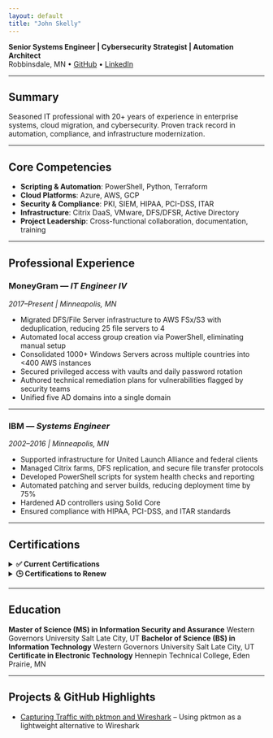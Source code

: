 ```yaml
---
layout: default
title: "John Skelly"
---
```


**Senior Systems Engineer | Cybersecurity Strategist | Automation Architect**  
Robbinsdale, MN • [GitHub](https://github.com/jpskelly) • [LinkedIn](https://www.linkedin.com/in/john-skelly)

---

## Summary
Seasoned IT professional with 20+ years of experience in enterprise systems, cloud migration, and cybersecurity. Proven track record in automation, compliance, and infrastructure modernization.

---

## Core Competencies
- **Scripting & Automation**: PowerShell, Python, Terraform  
- **Cloud Platforms**: Azure, AWS, GCP  
- **Security & Compliance**: PKI, SIEM, HIPAA, PCI-DSS, ITAR  
- **Infrastructure**: Citrix DaaS, VMware, DFS/DFSR, Active Directory  
- **Project Leadership**: Cross-functional collaboration, documentation, training

---

## Professional Experience

### MoneyGram — *IT Engineer IV*  
*2017–Present | Minneapolis, MN*  
- Migrated DFS/File Server infrastructure to AWS FSx/S3 with deduplication, reducing 25 file servers to 4  
- Automated local access group creation via PowerShell, eliminating manual setup  
- Consolidated 1000+ Windows Servers across multiple countries into <400 AWS instances  
- Secured privileged access with vaults and daily password rotation  
- Authored technical remediation plans for vulnerabilities flagged by security teams  
- Unified five AD domains into a single domain

---

### IBM — *Systems Engineer*  
*2002–2016 | Minneapolis, MN*  
- Supported infrastructure for United Launch Alliance and federal clients  
- Managed Citrix farms, DFS replication, and secure file transfer protocols  
- Developed PowerShell scripts for system health checks and reporting  
- Automated patching and server builds, reducing deployment time by 75%  
- Hardened AD controllers using Solid Core  
- Ensured compliance with HIPAA, PCI-DSS, and ITAR standards

---

## Certifications

<details>
  <summary><strong>✅ Current Certifications</strong></summary>

- MS-102  
- SC-300  
- AZ-104  
- AZ-800 / AZ-801  
- AZ-305  
- A+  
- Network+  
- Security+  
- IT Project+  
- MCSE + Security  
- MCITP Hyper-V  
- VMware VCP 6  
- G2700  

</details>

<details>
  <summary><strong>🕒 Certifications to Renew</strong></summary>

- Cisco CCENT  
- Computer Hacking Forensic Investigator v8/v7  
- Certified Ethical Hacker (CEH v7)  
- AWS Certified Cloud Practitioner  
- AWS Certified SysOps Administrator – Associate  
- AWS Certified Developer – Associate  
- AWS Certified Solutions Architect – Associate  

</details>

---

## Education
**Master of Science (MS) in Information Security and Assurance**
Western Governors University Salt Late City, UT 
**Bachelor of Science (BS) in Information Technology**
Western Governors University Salt Late City, UT  
**Certificate in Electronic Technology**
Hennepin Technical College, Eden Prairie, MN

---

## Projects & GitHub Highlights
- [Capturing Traffic with pktmon and Wireshark](https://github.com/jpskelly/jpskelly/blob/master/presentations/Capturing_Traffic_with_Pktmon_and_Wireshark.pdf) – Using pktmon as a lightweight alternative to Wireshark
